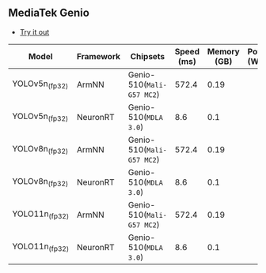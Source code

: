 ## MediaTek Genio

* [Try it out](https://github.com/R300-AI/MTK-genio-demo/tree/main)

| Model   |     Framework         |    Chipsets                 |    Speed (ms) |   Memory (GB) |  Power (Watt) |     Temp (°C)    |
|---------|-----------------------|-----------------------------|---------------|---------------|---------------|------------------|
| YOLOv5n<sub>(fp32) |  ArmNN     | Genio-510(`Mali-G57 MC2`)   | 572.4         |  0.19         |               |                  |
| YOLOv5n<sub>(fp32) |  NeuronRT  | Genio-510(`MDLA 3.0`)       | 8.6           | 0.1           |               |                  |
| YOLOv8n<sub>(fp32) |  ArmNN     | Genio-510(`Mali-G57 MC2`)   | 572.4         |  0.19         |               |                  |
| YOLOv8n<sub>(fp32) |  NeuronRT  | Genio-510(`MDLA 3.0`)       | 8.6           | 0.1           |               |                  |
| YOLO11n<sub>(fp32) |  ArmNN     | Genio-510(`Mali-G57 MC2`)   | 572.4         |  0.19         |               |                  |
| YOLO11n<sub>(fp32) |  NeuronRT  | Genio-510(`MDLA 3.0`)       | 8.6           | 0.1           |               |                  |
